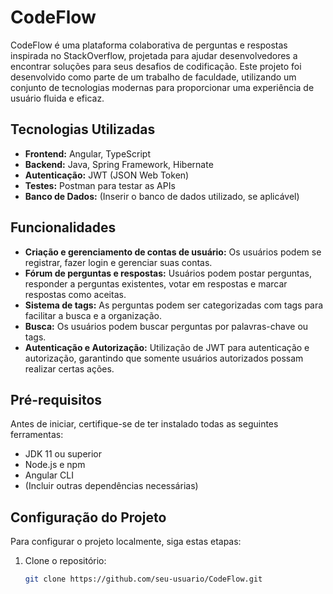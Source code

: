 # CodeFlow

CodeFlow é uma plataforma colaborativa de perguntas e respostas inspirada no StackOverflow, projetada para ajudar desenvolvedores a encontrar soluções para seus desafios de codificação. Este projeto foi desenvolvido como parte de um trabalho de faculdade, utilizando um conjunto de tecnologias modernas para proporcionar uma experiência de usuário fluida e eficaz.

## Tecnologias Utilizadas

- **Frontend:** Angular, TypeScript
- **Backend:** Java, Spring Framework, Hibernate
- **Autenticação:** JWT (JSON Web Token)
- **Testes:** Postman para testar as APIs
- **Banco de Dados:** (Inserir o banco de dados utilizado, se aplicável)

## Funcionalidades

- **Criação e gerenciamento de contas de usuário:** Os usuários podem se registrar, fazer login e gerenciar suas contas.
- **Fórum de perguntas e respostas:** Usuários podem postar perguntas, responder a perguntas existentes, votar em respostas e marcar respostas como aceitas.
- **Sistema de tags:** As perguntas podem ser categorizadas com tags para facilitar a busca e a organização.
- **Busca:** Os usuários podem buscar perguntas por palavras-chave ou tags.
- **Autenticação e Autorização:** Utilização de JWT para autenticação e autorização, garantindo que somente usuários autorizados possam realizar certas ações.

## Pré-requisitos

Antes de iniciar, certifique-se de ter instalado todas as seguintes ferramentas:
- JDK 11 ou superior
- Node.js e npm
- Angular CLI
- (Incluir outras dependências necessárias)

## Configuração do Projeto

Para configurar o projeto localmente, siga estas etapas:

1. Clone o repositório:
   ```bash
   git clone https://github.com/seu-usuario/CodeFlow.git
